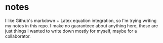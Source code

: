 # notes

I like Github's markdown + Latex equation integration, so I'm trying writing my notes in this repo. I make no guaranteee about anything here, these are just things I wanted to write down mostly for myself, maybe for a collaborator. 
